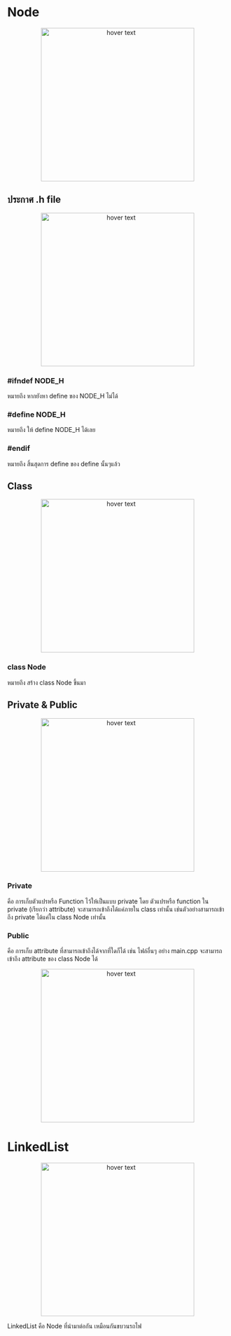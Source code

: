 # Node

<p align="center">
    <img src="https://user-images.githubusercontent.com/68283753/220370476-9a94a919-bded-4850-9e8e-d80b9646dfdd.png" width="350" title="hover text">
</p>

## ประกาศ .h file

<p align="center">
    <img src="https://user-images.githubusercontent.com/68283753/220371576-3ae805c5-2ab8-4a03-926c-e83c3c2d98fd.png" width="350" title="hover text">
</p>

### #ifndef NODE_H
หมายถึง หากยังหา define ของ NODE_H ไม่ได้

### #define NODE_H
หมายถึง ให้ define NODE_H ได้เลย

### #endif
หมายถึง สิ้นสุดการ define ของ define นั้นๆแล้ว

## Class

<p align="center">
    <img src="https://user-images.githubusercontent.com/68283753/220372798-63514a4b-a1d6-4652-9bb3-5fd04f92c109.png" width="350" title="hover text">
</p>

### class Node
หมายถึง สร้าง class Node ขึ้นมา

## Private & Public

<p align="center">
    <img src="https://user-images.githubusercontent.com/68283753/220373253-933345d7-fccd-48be-87eb-f8e4d2cb1b78.png" width="350" title="hover text">
</p>

### Private
คือ การเก็บตัวแปรหรือ Function ไว้ให้เป็นแบบ private โดย ตัวแปรหรือ function ใน private (เรียกว่า attribute) จะสามารถเข้าถึงได้แค่ภายใน class เท่านั้น เช่นตัวอย่างสามารถเข้าถึง private ได้แค่ใน class Node เท่านั้น

### Public
คือ การเก็บ attribute ที่สามารถเข้าถึงได้จากที่ใดก็ได้ เช่น ไฟล์อื่นๆ อย่าง main.cpp จะสามารถเข้าถึง attribute ของ class Node ได้

<p align="center">
    <img src="https://user-images.githubusercontent.com/68283753/220374833-d5e8b98a-ebc3-4c06-9368-3e919d32161b.png" width="350" title="hover text">
</p>

# LinkedList

<p align="center">
    <img src="https://user-images.githubusercontent.com/68283753/220375418-9feaf406-7a26-42e1-aba1-c4af45252d56.png" width="350" title="hover text">
</p>

LinkedList คือ Node ที่นำมาต่อกัน เหมือนกันขบวนรถไฟ

